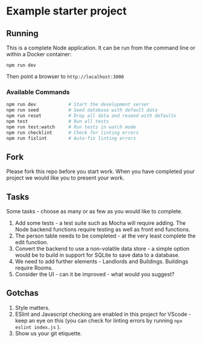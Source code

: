 

# Example starter project

## Running

This is a complete Node application. It can be run from the command line or within a Docker container:

```
npm run dev
```

Then point a browser to `http://localhost:3000`

### Available Commands

```bash
npm run dev            # Start the development server
npm run seed           # Seed database with default data
npm run reset          # Drop all data and reseed with defaults
npm test               # Run all tests
npm run test:watch     # Run tests in watch mode
npm run checklint      # Check for linting errors
npm run fixlint        # Auto-fix linting errors
```

## Fork

Please fork this repo before you start work. When you have completed your project we would like you to present your work.

## Tasks

Some tasks - choose as many or as few as you would like to complete.

1. Add some tests - a test suite such as Mocha will require adding. The Node backend functions require testing as well as front end functions.
2. The person table needs to be completed - at the very least complete the edit function.
2. Convert the backend to use a non-volatile data store - a simple option would be to build in support for SQLite to save data to a database.
3. We need to add further elements - Landlords and Buildings. Buildings require Rooms.
4. Consider the UI - can it be improved - what would you suggest?

## Gotchas

1. Style matters.
2. ESlint and Javascript checking are enabled in this project for VScode - keep an eye on this (you can check for linting errors by running ``` npx eslint index.js ``` ).
3. Show us your git etiquette.
